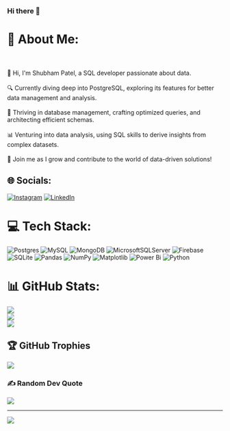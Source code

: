 ### Hi there 👋
# 💫 About Me:
<br><br>👋 Hi, I'm Shubham Patel, a SQL developer passionate about data.<br><br>🔍 Currently diving deep into PostgreSQL, exploring its features for better data management and analysis.<br><br>💼 Thriving in database management, crafting optimized queries, and architecting efficient schemas.<br><br>📊 Venturing into data analysis, using SQL skills to derive insights from complex datasets.<br><br>🌟 Join me as I grow and contribute to the world of data-driven solutions!


## 🌐 Socials:
[![Instagram](https://img.shields.io/badge/Instagram-%23E4405F.svg?logo=Instagram&logoColor=white)](https://instagram.com/shubhampatel6267) [![LinkedIn](https://img.shields.io/badge/LinkedIn-%230077B5.svg?logo=linkedin&logoColor=white)](https://linkedin.com/in/shubham-patel-7091a0223) 

# 💻 Tech Stack:
![Postgres](https://img.shields.io/badge/postgres-%23316192.svg?style=for-the-badge&logo=postgresql&logoColor=white) ![MySQL](https://img.shields.io/badge/mysql-%2300000f.svg?style=for-the-badge&logo=mysql&logoColor=white) ![MongoDB](https://img.shields.io/badge/MongoDB-%234ea94b.svg?style=for-the-badge&logo=mongodb&logoColor=white) ![MicrosoftSQLServer](https://img.shields.io/badge/Microsoft%20SQL%20Server-CC2927?style=for-the-badge&logo=microsoft%20sql%20server&logoColor=white) ![Firebase](https://img.shields.io/badge/Firebase-039BE5?style=for-the-badge&logo=Firebase&logoColor=white) ![SQLite](https://img.shields.io/badge/sqlite-%2307405e.svg?style=for-the-badge&logo=sqlite&logoColor=white) ![Pandas](https://img.shields.io/badge/pandas-%23150458.svg?style=for-the-badge&logo=pandas&logoColor=white) ![NumPy](https://img.shields.io/badge/numpy-%23013243.svg?style=for-the-badge&logo=numpy&logoColor=white) ![Matplotlib](https://img.shields.io/badge/Matplotlib-%23ffffff.svg?style=for-the-badge&logo=Matplotlib&logoColor=black) ![Power Bi](https://img.shields.io/badge/power_bi-F2C811?style=for-the-badge&logo=powerbi&logoColor=black) ![Python](https://img.shields.io/badge/python-3670A0?style=for-the-badge&logo=python&logoColor=ffdd54)
# 📊 GitHub Stats:
![](https://github-readme-stats.vercel.app/api?username=shubhampatel2810&theme=radical&hide_border=false&include_all_commits=true&count_private=true)<br/>
![](https://github-readme-streak-stats.herokuapp.com/?user=shubhampatel2810&theme=radical&hide_border=false)<br/>
![](https://github-readme-stats.vercel.app/api/top-langs/?username=shubhampatel2810&theme=radical&hide_border=false&include_all_commits=true&count_private=true&layout=compact)

## 🏆 GitHub Trophies
![](https://github-profile-trophy.vercel.app/?username=shubhampatel2810&theme=radical&no-frame=false&no-bg=true&margin-w=4)

### ✍️ Random Dev Quote
![](https://quotes-github-readme.vercel.app/api?type=horizontal&theme=radical)

---
[![](https://visitcount.itsvg.in/api?id=shubhampatel2810&icon=5&color=9)](https://visitcount.itsvg.in)

<!-- Proudly created with GPRM ( https://gprm.itsvg.in ) -->
